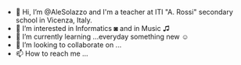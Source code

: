 - 👋 Hi, I’m @AleSolazzo and I'm a teacher at ITI "A. Rossi" secondary school in Vicenza, Italy.
- 👀 I’m interested in Informatics ◙ and in Music ♫
- 🌱 I’m currently learning ...everyday something new ☺
- 💞️ I’m looking to collaborate on ...
- 📫 How to reach me ...

<!---
AleSolazzo/AleSolazzo is a ✨ special ✨ repository because its `README.md` (this file) appears on your GitHub profile.
You can click the Preview link to take a look at your changes.
--->

